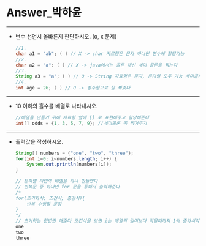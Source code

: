# Answer_박하윤

---

- 변수 선언시 올바른지 판단하시오. (o, x 문제)
    
    ```java
    //1.
    char a1 = "ab"; ( ) // X -> char 자료형은 문자 하나만 변수에 할당가능
    //2.
    char a2 = "a": ( ) // X -> java에서는 콜론 대신 세미 콜론을 찍는다
    //3.
    String a3 = "a"; ( ) // O -> String 자료형은 문자, 문자열 모두 가능 세미콜론 잘 찍음
    //4.
    int age = 26; ( ) // O -> 정수형으로 잘 찍었다
    ```
    

---

- 10 이하의 홀수를 배열로 나타내시오.
    
    ```java
    //배열을 만들기 위해 자료형 옆에 [] 로 표현해주고 할당해준다
    int[] odds = {1, 3, 5, 7, 9}; //세미콜론 꼭 찍어주기
    ```
    

---

- 출력값을 작성하시오.
    
    ```java
    String[] numbers = {"one", "two", "three"};
    for(int i=0; i<numbers.length; i++) {
        System.out.println(numbers[i]);
    }
    ```
    
    ```java
    // 문자열 타입의 배열을 하나 만들었다
    // 반복문 중 하나인 for 문을 통해서 출력해준다
    /*
    for(초기화식; 조건식; 증감식){
    	반복 수행할 문장
    }
    */
    // 초기화는 한번만 해준다 조건식을 보면 i는 배열의 길이보다 작을때까지 1씩 증가시켜준다
    one
    two
    three
    ```